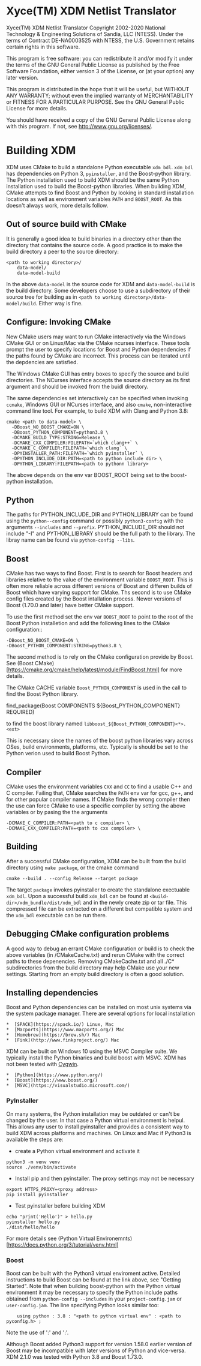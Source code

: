# Xyce(TM) XDM Netlist Translator

Xyce(TM) XDM Netlist Translator
Copyright 2002-2020 National Technology & Engineering Solutions of
Sandia, LLC (NTESS).  Under the terms of Contract DE-NA0003525 with
NTESS, the U.S. Government retains certain rights in this software.

This program is free software: you can redistribute it and/or modify
it under the terms of the GNU General Public License as published by
the Free Software Foundation, either version 3 of the License, or
(at your option) any later version.

This program is distributed in the hope that it will be useful,
but WITHOUT ANY WARRANTY; without even the implied warranty of
MERCHANTABILITY or FITNESS FOR A PARTICULAR PURPOSE.  See the
GNU General Public License for more details.

You should have received a copy of the GNU General Public License
along with this program.  If not, see <http://www.gnu.org/licenses/>.


# Building XDM

XDM uses CMake to build a standalone Python executable ```xdm_bdl```.
```xdm_bdl``` has dependencies on Python 3, ```pyinstaller```, and the
Boost-python library. The Python installation used to build XDM should be the
same Python installation used to build the Boost-python libraries. When
building XDM, CMake attempts to find Boost and Python by looking in standard
installation locations as well as environment variables ```PATH``` and
```BOOST_ROOT```. As this doesn't always work, more details follow.


## Out of source build with CMake

It is generally a good idea to build binaries in a directory other than the
directory that contains the source code. A good practice is to make the build
directory a peer to the source directory:

  ```
  <path to working directory>/
      data-model/
      data-model-build
  ```

In the above ```data-model``` is the source code for XDM and
```data-model-build``` is the build directory. Some developers choose to use
a subdirectory of their source tree for building as in ```<path to working
directory>/data-model/build```. Either way is fine.


## Configure: Invoking CMake

New CMake users may want to run CMake interactively via the Windows CMake GUI
or on Linux/Mac via the CMake ncurses interface. These tools prompt the user to
specify locations for Boost and Python dependencies if the paths found by CMake
are incorrect. This process can be iterated until the depdencies are
satisfied.

The Windows CMake GUI has entry boxes to specify the source and build
directories. The NCurses interface accepts the source directory as its first
argument and should be invoked from the buidl directory.

The same dependencies set interactively can be specified when invoking
```ccmake```, Windows GUI or NCurses interface, and also ```cmake```,
non-interactive command line tool. For example, to build XDM with Clang and
Python 3.8:

```
cmake <path to data-model> \
  -DBoost_NO_BOOST_CMAKE=ON \
  -DBoost_PYTHON_COMPONENT=python3.8 \
  -DCMAKE_BUILD_TYPE:STRING=Release \
  -DCMAKE_CXX_COMPILER:FILEPATH=`which clang++` \
  -DCMAKE_C_COMPILER:FILEPATH=`which clang` \
  -DPYINSTALLER_PATH:FILEPATH=`which pyinstaller` \
  -DPYTHON_INCLUDE_DIR:PATH=<path to python include dir> \
  -DPYTHON_LIBRARY:FILEPATH=<path to pythonn library>
```

The above depends on the env var BOOST_ROOT being set to the boost-python
installation.


## Python

The paths for PYTHON_INCLUDE_DIR and PYTHON_LIBRARY can be found using the
```python--config``` command or possibly ```python3-config``` with the
arguments ```--includes``` and ```--prefix```. PYTHON_INCLUDE_DIR should not
include "-I" and PYTHON_LIBRARY should be the full path to the library. The
libray name can be found via ```python-config --libs```.


## Boost

CMake has two ways to find Boost. First is to search for Boost headers and
libraries relative to the value of the environment variable ```BOOST_ROOT```.
This is often more reliable across different versions of Boost and differen
builds of Boost which have varying support for CMake. Ths second is to use
CMake config files created by the Boost intallation process. Newer versions of
Boost (1.70.0 and later) have better CMake support.

To use the first method set the env var ```BOOST_ROOT``` to point to the root
of the Boost Python installetion and add the following lines to the CMake
configuration::

```
-DBoost_NO_BOOST_CMAKE=ON \
-DBoost_PYTHON_COMPONENT:STRING=python3.8 \
```

The second method is to rely on the CMake configuration provide by Boost. See
(Boost CMake)[https://cmake.org/cmake/help/latest/module/FindBoost.html] for
more details.

The CMake CACHE variable ```Boost_PYTHON_COMPONENT``` is used in the call to
find the Boost Python library.

find_package(Boost COMPONENTS ${Boost_PYTHON_COMPONENT} REQUIRED)

to find the boost library named ```libboost_${Boost_PYTHON_COMPONENT}<*>.<ext>```

This is necessary since the names of the boost python libraries vary across
OSes, build environments, platforms, etc. Typically is should be set to the
Python verion used to build Boost Python.


## Compiler

CMake uses the environment variables ```CXX``` and ```CC``` to find a usable
C++ and C compiler. Failing that, CMake searches the ```PATH``` env var for
gcc, g++, and for other popular compiler names. If CMake finds the wrong
compiler then the use can force CMake to use a specific compiler by setting the
above variables or by pasing the the arguments

```
-DCMAKE_C_COMPILER:PATH=<path to c compiler> \
-DCMAKE_CXX_COMPILER:PATH=<path to cxx compiler> \
```

## Building 

After a successful CMake configuration, XDM can be built from the build
directory using ```make package```, or the cmake command

```cmake --build . --config Release --target package```

The target ```package``` invokes pyinstaller to create the standalone
exectuable ```xdm_bdl```. Upon a successful build ```xdm_bdl``` can be found at
```<build-dir>/xdm_bundle/dist/xdm_bdl``` and in the newly create zip or tar
file. This compressed file can be extracted on a different but compatible
system and the ```xdm_bdl``` executable can be run there.


## Debugging CMake configuration problems

A good way to debug an errant CMake configuration or build is to check the
above variables (in <build-dir>/CMakeCache.txt) and rerun CMake with the
correct paths to these depenencies. Removing CMakeCache.txt and all ./C*
subdirectories from the build directory may help CMake use your new settings.
Starting from an empty build directory is often a good solution.


## Installing dependencies

Boost and Python dependencies can be installed on most unix systems via the
system package manager. There are several options for local installation

    *  [SPACK](https://spack.io/) Linux, Mac
    *  [Macports](https://www.macports.org/) Mac
    *  [Homebrew](https://brew.sh/) Mac
    *  [Fink](http://www.finkproject.org/) Mac

XDM can be built on Windows 10 using the MSVC Compiler suite. We typically
install the Python binaries and build boost with MSVC. XDM has not been tested
with [Cygwin](https://www.cygwin.com/).

    *  [Python](https://www.python.org/)
    *  [Boost](https://www.boost.org/)
    *  [MSVC](https://visualstudio.microsoft.com/)


### PyInstaller

On many systems, the Python installation may be outdated or can't be changed by
the user. In that case a Python virtual environment is helpul. This allows any
user to install pyinstaller and provides a consistent way to build XDM across
platforms and machines. On Linux and Mac if Python3 is available the steps are:

* create a Python virtual environment and activate it

```
python3 -m venv venv
source ./venv/bin/activate
```

* Install pip and then pyinstaller. The proxy settings may not be necessary

```
export HTTPS_PROXY=<proxy address>
pip install pyinstaller
```

* Test pyinstaller before building XDM

```
echo "print('Hello')" > hello.py
pyinstaller hello.py
./dist/hello/hello
```

For more details see (Python Virtual Environemnts)[https://docs.python.org/3/tutorial/venv.html]


### Boost

Boost can be built with the Python3 virtual enviroment active. Detailed
instructions to build Boost can be found at the link above, see "Getting
Started". Note that when building boost-python with the Python virtual
environment it may be necessary to specify the Python include paths obtained
from ```python-config --includes``` in your ```project-config.jam``` or
```user-config.jam```. The line specifying Python looks similar too:

```
    using python : 3.8 : "<path to python virtual env" : <path to pyconfig.h> ;
```

Note the use of ':' and ':'.

Although Boost added Python3 support for version 1.58.0 earlier version of
Boost may be incompatible with later versions of Python and vice-versa. XDM
2.1.0 was tested with Python 3.8 and Boost 1.73.0.
